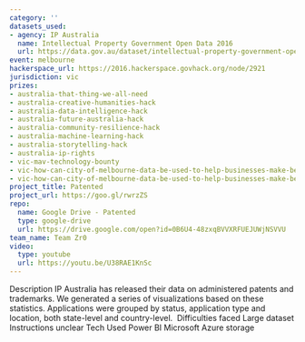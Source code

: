 ```yaml
---
category: ''
datasets_used:
- agency: IP Australia
  name: Intellectual Property Government Open Data 2016
  url: https://data.gov.au/dataset/intellectual-property-government-open-data-2016
event: melbourne
hackerspace_url: https://2016.hackerspace.govhack.org/node/2921
jurisdiction: vic
prizes:
- australia-that-thing-we-all-need
- australia-creative-humanities-hack
- australia-data-intelligence-hack
- australia-future-australia-hack
- australia-community-resilience-hack
- australia-machine-learning-hack
- australia-storytelling-hack
- australia-ip-rights
- vic-mav-technology-bounty
- vic-how-can-city-of-melbourne-data-be-used-to-help-businesses-make-better-decisions?
- vic-how-can-city-of-melbourne-data-be-used-to-help-businesses-make-better-decisions?
project_title: Patented
project_url: https://goo.gl/rwrzZS
repo:
  name: Google Drive - Patented
  type: google-drive
  url: https://drive.google.com/open?id=0B6U4-48zxqBVVXRFUEJUWjNSVVU
team_name: Team Zr0
video:
  type: youtube
  url: https://youtu.be/U38RAE1KnSc
---
```


Description
IP Australia has released their data on administered patents and trademarks. We generated a series of visualizations based on these statistics. Applications were grouped by status, application type and location, both state-level and country-level. 
Difficulties faced
Large dataset
Instructions unclear
Tech Used
Power BI
Microsoft Azure storage